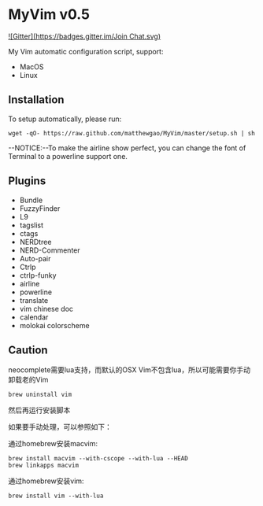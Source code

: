 MyVim v0.5
=====
[![Gitter](https://badges.gitter.im/Join Chat.svg)](https://gitter.im/matthewgao/MyVim?utm_source=badge&utm_medium=badge&utm_campaign=pr-badge&utm_content=badge)

My Vim automatic configuration script, support:
* MacOS
* Linux

## Installation
To setup automatically, please run:

~~~
wget -qO- https://raw.github.com/matthewgao/MyVim/master/setup.sh | sh
~~~
--NOTICE:--To make the airline show perfect, you can change the font of Terminal to a powerline support one.

## Plugins

* Bundle
* FuzzyFinder
* L9
* tagslist
* ctags
* NERDtree
* NERD-Commenter
* Auto-pair
* Ctrlp
* ctrlp-funky
* airline
* powerline
* translate
* vim chinese doc
* calendar
* molokai colorscheme

## Caution
neocomplete需要lua支持，而默认的OSX Vim不包含lua，所以可能需要你手动卸载老的Vim

~~~
brew uninstall vim
~~~
然后再运行安装脚本

如果要手动处理，可以参照如下：

通过homebrew安装macvim:

~~~
brew install macvim --with-cscope --with-lua --HEAD
brew linkapps macvim
~~~
通过homebrew安装vim:

~~~
brew install vim --with-lua
~~~


